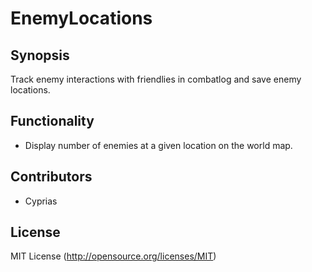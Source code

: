 # EnemyLocations

## Synopsis

Track enemy interactions with friendlies in combatlog and save enemy locations.

## Functionality
- Display number of enemies at a given location on the world map.

## Contributors
- Cyprias

## License
MIT License	(http://opensource.org/licenses/MIT)